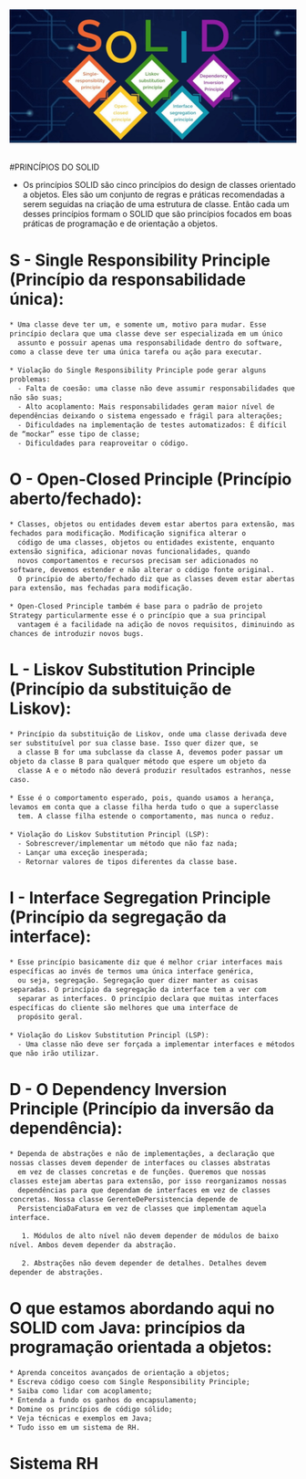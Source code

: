 <div align="center">
    <img src="https://github.com/Julianamcs/rh/blob/main/src/br/com/alura/rh/img/Solid2.png" width="600px"></h1>
</div>
<br/>

#PRINCÍPIOS DO SOLID
 * Os princípios SOLID são cinco princípios do design de classes orientado a objetos. Eles são um conjunto de regras e práticas recomendadas a serem
   seguidas na criação de uma estrutura de classe. Então cada um desses princípios formam o SOLID que são princípios focados em boas práticas de programação
   e de orientação a objetos.
 
 # S - Single Responsibility Principle (Princípio da responsabilidade única):
    * Uma classe deve ter um, e somente um, motivo para mudar. Esse princípio declara que uma classe deve ser especializada em um único
      assunto e possuir apenas uma responsabilidade dentro do software, como a classe deve ter uma única tarefa ou ação para executar.
       
    * Violação do Single Responsibility Principle pode gerar alguns problemas:
      - Falta de coesão: uma classe não deve assumir responsabilidades que não são suas;
      - Alto acoplamento: Mais responsabilidades geram maior nível de dependências deixando o sistema engessado e frágil para alterações;
      - Dificuldades na implementação de testes automatizados: É difícil de “mockar” esse tipo de classe;
      - Dificuldades para reaproveitar o código.
     
 # O - Open-Closed Principle (Princípio aberto/fechado):
    * Classes, objetos ou entidades devem estar abertos para extensão, mas fechados para modificação. Modificação significa alterar o
      código de uma classes, objetos ou entidades existente, enquanto extensão significa, adicionar novas funcionalidades, quando 
      novos comportamentos e recursos precisam ser adicionados no software, devemos estender e não alterar o código fonte original. 
      O princípio de aberto/fechado diz que as classes devem estar abertas para extensão, mas fechadas para modificação. 

    * Open-Closed Principle também é base para o padrão de projeto Strategy particularmente esse é o princípio que a sua principal 
      vantagem é a facilidade na adição de novos requisitos, diminuindo as chances de introduzir novos bugs.
         
 # L - Liskov Substitution Principle (Princípio da substituição de Liskov):
    * Princípio da substituição de Liskov, onde uma classe derivada deve ser substituível por sua classe base. Isso quer dizer que, se 
      a classe B for uma subclasse da classe A, devemos poder passar um objeto da classe B para qualquer método que espere um objeto da
      classe A e o método não deverá produzir resultados estranhos, nesse caso.

    * Esse é o comportamento esperado, pois, quando usamos a herança, levamos em conta que a classe filha herda tudo o que a superclasse
      tem. A classe filha estende o comportamento, mas nunca o reduz.
       
    * Violação do Liskov Substitution Principl (LSP):
      - Sobrescrever/implementar um método que não faz nada;
      - Lançar uma exceção inesperada;
      - Retornar valores de tipos diferentes da classe base.

 # I - Interface Segregation Principle (Princípio da segregação da interface):
    * Esse princípio basicamente diz que é melhor criar interfaces mais específicas ao invés de termos uma única interface genérica, 
      ou seja, segregação. Segregação quer dizer manter as coisas separadas. O princípio da segregação da interface tem a ver com 
      separar as interfaces. O princípio declara que muitas interfaces específicas do cliente são melhores que uma interface de 
      propósito geral.

    * Violação do Liskov Substitution Principl (LSP):
      - Uma classe não deve ser forçada a implementar interfaces e métodos que não irão utilizar.
     
 # D - O Dependency Inversion Principle (Princípio da inversão da dependência):
    * Dependa de abstrações e não de implementações, a declaração que nossas classes devem depender de interfaces ou classes abstratas
      em vez de classes concretas e de funções. Queremos que nossas classes estejam abertas para extensão, por isso reorganizamos nossas 
      dependências para que dependam de interfaces em vez de classes concretas. Nossa classe GerenteDePersistencia depende de 
      PersistenciaDaFatura em vez de classes que implementam aquela interface.
      
       1. Módulos de alto nível não devem depender de módulos de baixo nível. Ambos devem depender da abstração.
       
       2. Abstrações não devem depender de detalhes. Detalhes devem depender de abstrações.
       

# O que estamos abordando aqui no SOLID com Java: princípios da programação orientada a objetos:
    * Aprenda conceitos avançados de orientação a objetos;
    * Escreva código coeso com Single Responsibility Principle;
    * Saiba como lidar com acoplamento;
    * Entenda a fundo os ganhos do encapsulamento;
    * Domine os princípios de código sólido;
    * Veja técnicas e exemplos em Java;
    * Tudo isso em um sistema de RH.
    
# Sistema RH

